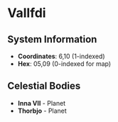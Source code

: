 # Vallfdi

## System Information
- **Coordinates**: 6,10 (1-indexed)
- **Hex**: 05,09 (0-indexed for map)

## Celestial Bodies
- **Inna VII** - Planet
- **Thorbjo** - Planet
